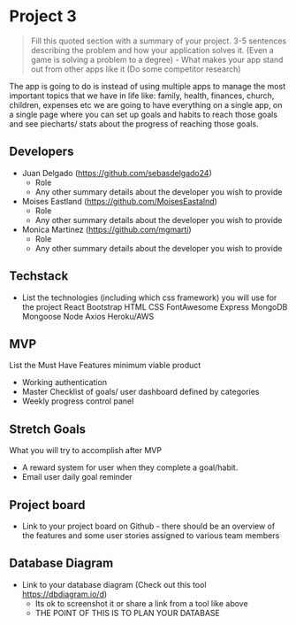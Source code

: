 # Project 3

> Fill this quoted section with a summary of your project. 3-5 sentences describing the problem and how your application solves it. (Even a game is solving a problem to a degree) - What makes your app stand out from other apps like it (Do some competitor research)

The app is going to do is instead of using multiple apps to manage the most important topics that we have in life like: family, health, finances, church, children, expenses  etc we are going to have everything on a single app, on a single page where you can set up goals and habits to reach those goals and see piecharts/ stats about the progress of reaching those goals.

## Developers

- Juan Delgado (https://github.com/sebasdelgado24)
  - Role
  - Any other summary details about the developer you wish to provide
- Moises Eastland (https://github.com/MoisesEastalnd)
  - Role
  - Any other summary details about the developer you wish to provide
- Monica Martinez (https://github.com/mgmarti)
  - Role
  - Any other summary details about the developer you wish to provide

## Techstack

- List the technologies (including which css framework) you will use for the project
React
Bootstrap
HTML
CSS
FontAwesome
Express
MongoDB
Mongoose
Node
Axios
Heroku/AWS

## MVP
List the Must Have Features minimum viable product
- Working authentication
- Master Checklist of goals/ user dashboard defined by categories
- Weekly progress control panel


## Stretch Goals
What you will try to accomplish after MVP 
- A reward system for user when they complete a goal/habit.
- Email user daily goal reminder

## Project board

- Link to your project board on Github - there should be an overview of the features and some user stories assigned to various team members

## Database Diagram

- Link to your database diagram (Check out this tool https://dbdiagram.io/d)
  - Its ok to screenshot it or share a link from a tool like above
  - THE POINT OF THIS IS TO PLAN YOUR DATABASE